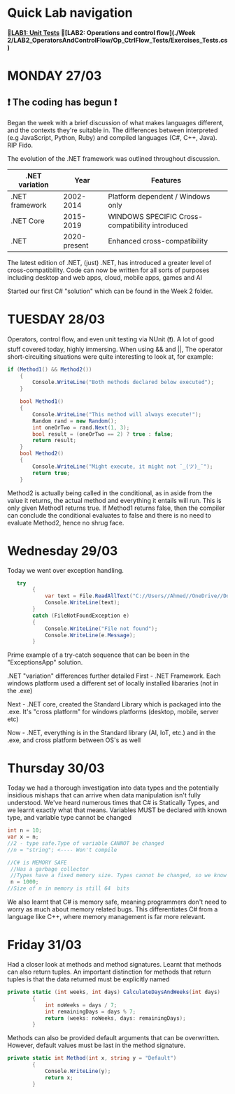 
# Quick Lab navigation
#### :scroll:[LAB1: Unit Tests](./LAB1_UnitTests/LAB1_UnitTests/Program.cs ) :scroll:[LAB2: Operations and control flow](./Week 2/LAB2_OperatorsAndControlFlow/Op_CtrlFlow_Tests/Exercises_Tests.cs)

# MONDAY 27/03
## :exclamation: The coding has begun :exclamation:

Began the week with a brief discussion of what makes languages different, and the contexts they're suitable in. The differences between interpreted (e.g JavaScript, Python, Ruby) and compiled languages (C#, C++, Java).
RIP Fido. 

The evolution of the .NET framework was outlined throughout discussion.

|.NET variation  |Year  | Features|
|------          |----- |---|
|.NET framework  |2002-2014| Platform dependent / Windows only
|.NET Core       |2015-2019| WINDOWS SPECIFIC Cross-compatibility introduced
|.NET            |2020-present| Enhanced cross-compatibility 
 
The latest edition of .NET, (just) .NET, has introduced a greater level of cross-compatibility. Code can now be written for all sorts of purposes including desktop and web apps, cloud, mobile apps, games and AI

Started our first C# "solution" which can be found in the Week 2 folder.

# TUESDAY 28/03

Operators, control flow, and even unit testing via NUnit (:exclamation:). A lot of good stuff covered today, highly immersing. When using && and ||, The operator short-circuiting situations were quite interesting to look at, for example:

``` c#
if (Method1() && Method2())
    {
        Console.WriteLine("Both methods declared below executed");
    }

    bool Method1()
    {
        Console.WriteLine("This method will always execute!");
        Random rand = new Random();
        int oneOrTwo = rand.Next(1, 3);
        bool result = (oneOrTwo == 2) ? true : false;
        return result;
    }
    bool Method2()
    {
        Console.WriteLine("Might execute, it might not ¯_(ツ)_¯");
        return true;
    }

```
Method2 is actually being called in the conditional, as in aside from the value it returns, the actual method and everything it entails will run. This is only given Method1 returns true. If Method1 returns false, then the compiler can conclude the conditional evaluates to false and there is no need to evaluate Method2, hence no shrug face.

# Wednesday 29/03
Today we went over exception handling. 

``` c#
   try
        {
            var text = File.ReadAllText("C://Users//Ahmed//OneDrive//Documents//Sparta Global//Tech211//Week 2//TypesOfErrors.txt");
            Console.WriteLine(text);
        } 
        catch (FileNotFoundException e)
        {
            Console.WriteLine("File not found");
            Console.WriteLine(e.Message);
        }
```
Prime example of a try-catch sequence that can be been in the "ExceptionsApp" solution.

.NET "variation" differences further detailed
First - .NET Framework. Each windows platform used a different set of locally installed libararies (not in the .exe)

Next - .NET core, created the Standard Library which is packaged into the .exe. It's "cross platform" for windows platforms (desktop, mobile, server etc)

Now - .NET, everything is in the Standard library (AI, IoT, etc.) and in the .exe, and cross platform between OS's as well

# Thursday 30/03

Today we had a thorough investigation into data types and the potentially insidious mishaps that can arrive when data manipulation isn't fully understood.
We've heard numerous times that C# is Statically Types, and we learnt exactly what that means. Variables MUST be declared with known type, and variable type cannot be changed

```c#
int n = 10;
var x = n;
//2 - type safe.Type of variable CANNOT be changed
//n = "string"; <---- Won't compile

//C# is MEMORY SAFE
 //Has a garbage collector
 //Types have a fixed memory size. Types cannot be changed, so we know how much memory we'll need
 n = 1000;
//Size of n in memory is still 64  bits
  ```
We also learnt that C# is memory safe, meaning programmers don't need to worry as much about memory related bugs. This differentiates C# from a language
like C++, where memory management is far more relevant.

# Friday 31/03

Had a closer look at methods and method signatures. Learnt that methods can also return tuples. An important distinction for methods that return tuples is that the data returned must be explicitly named

```c#
private static (int weeks, int days) CalculateDaysAndWeeks(int days)
        {
            int noWeeks = days / 7;
            int remainingDays = days % 7;
            return (weeks: noWeeks, days: remainingDays);
        }
```

Methods can also be provided default arguments that can be overwritten. However, default values must be last in the method signature.

```c#
private static int Method(int x, string y = "Default")
        {
            Console.WriteLine(y);
            return x;
        }

```
